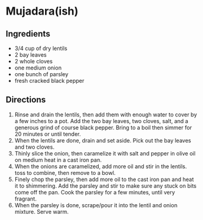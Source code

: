 # Mujadara(ish)

## Ingredients

* 3/4 cup of dry lentils
* 2 bay leaves
* 2 whole cloves
* one medium onion
* one bunch of parsley
* fresh cracked black pepper

## Directions

1. Rinse and drain the lentils, then add them with enough water to cover by a few inches to a pot. Add the two bay leaves, two cloves, salt, and a generous grind of course black pepper. Bring to a boil then simmer for 20 minutes or until tender.
2. When the lentils are done, drain and set aside. Pick out the bay leaves and two cloves.
3. Thinly slice the onion, then caramelize it with salt and pepper in olive oil on medium heat in a cast iron pan.
4. When the onions are caramelized, add more oil and stir in the lentils. toss to combine, then remove to a bowl.
5. Finely chop the parsley, then add more oil to the cast iron pan and heat it to shimmering. Add the parsley and stir to make sure any stuck on bits come off the pan. Cook the parsley for a few minutes, until very fragrant.
6. When the parsley is done, scrape/pour it into the lentil and onion mixture. Serve warm.
